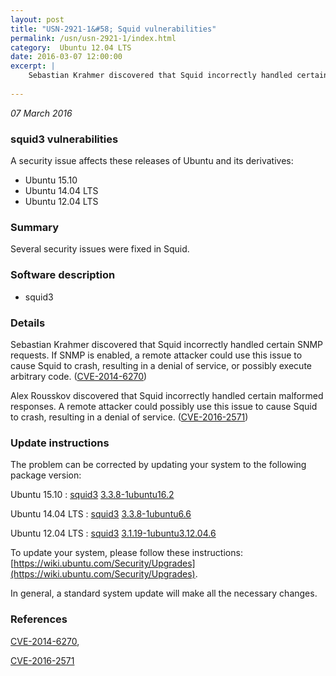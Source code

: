 ```yaml
---
layout: post
title: "USN-2921-1&#58; Squid vulnerabilities"
permalink: /usn/usn-2921-1/index.html
category:  Ubuntu 12.04 LTS
date: 2016-03-07 12:00:00
excerpt: |
    Sebastian Krahmer discovered that Squid incorrectly handled certain SNMP requests. If SNMP is enabled, a remote attacker could use this issue to cause Squid to crash, resulting in a denial of service, or possibly execute arbitrary code. ([CVE-2014-6270](http://people.ubuntu.com/~ubuntu-security/cve/CVE-2014-6270))
    
--- 
```

 
 

*07 March 2016*

### squid3 vulnerabilities

A security issue affects these releases of Ubuntu and its derivatives:

* Ubuntu 15.10
* Ubuntu 14.04 LTS
* Ubuntu 12.04 LTS

### Summary

Several security issues were fixed in Squid. 

### Software description

* squid3 

### Details

Sebastian Krahmer discovered that Squid incorrectly handled certain SNMP requests. If SNMP is enabled, a remote attacker could use this issue to cause Squid to crash, resulting in a denial of service, or possibly execute arbitrary code. ([CVE-2014-6270](http://people.ubuntu.com/~ubuntu-security/cve/CVE-2014-6270))

Alex Rousskov discovered that Squid incorrectly handled certain malformed responses. A remote attacker could possibly use this issue to cause Squid to crash, resulting in a denial of service. ([CVE-2016-2571](http://people.ubuntu.com/~ubuntu-security/cve/CVE-2016-2571)) 

### Update instructions

The problem can be corrected by updating your system to the following package version:

Ubuntu 15.10
 : [squid3](https://launchpad.net/ubuntu/+source/squid3) <span> [3.3.8-1ubuntu16.2](https://launchpad.net/ubuntu/+source/squid3/3.3.8-1ubuntu16.2) </span> 

Ubuntu 14.04 LTS
 : [squid3](https://launchpad.net/ubuntu/+source/squid3) <span> [3.3.8-1ubuntu6.6](https://launchpad.net/ubuntu/+source/squid3/3.3.8-1ubuntu6.6) </span> 

Ubuntu 12.04 LTS
 : [squid3](https://launchpad.net/ubuntu/+source/squid3) <span> [3.1.19-1ubuntu3.12.04.6](https://launchpad.net/ubuntu/+source/squid3/3.1.19-1ubuntu3.12.04.6) </span> 

To update your system, please follow these instructions: [https://wiki.ubuntu.com/Security/Upgrades](https://wiki.ubuntu.com/Security/Upgrades).

In general, a standard system update will make all the necessary changes. 

### References

 
 [CVE-2014-6270](http://people.ubuntu.com/~ubuntu-security/cve/CVE-2014-6270), 

 [CVE-2016-2571](http://people.ubuntu.com/~ubuntu-security/cve/CVE-2016-2571)
 

